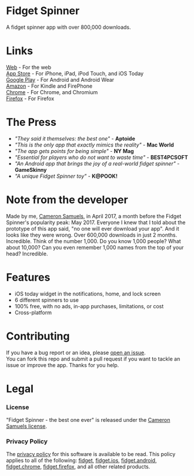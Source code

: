 # Fidget Spinner
A fidget spinner app with over 800,000 downloads.
# Links
[Web](https://fidget.cameronsamuels.com) - For the web
<br>[App Store](http://appsto.re/us/da8njb.i) - For iPhone, iPad, iPod Touch, and iOS Today
<br>[Google Play](https://goo.gl/aJMLNl) - For Android and Android Wear
<br>[Amazon](https://goo.gl/xJzHBG) - For Kindle and FirePhone
<br>[Chrome](https://goo.gl/4g232x) - For Chrome, and Chromium
<br>[Firefox](https://goo.gl/yzhXb9) - For Firefox
# The Press
- *"They said it themselves: the best one"* - **Aptoide**
- *"This is the only app that exactly mimics the reality"* - **Mac World**
- *"The app gets points for being simple"* - **NY Mag**
- *"Essential for players who do not want to waste time"* - **BEST4PCSOFT**
- *"An Android app that brings the joy of a real-world fidget spinner"* - **GameSkinny**
- *"A unique Fidget Spinner toy"* - **K@POOK!**
# Note from the developer
Made by me, [Cameron Samuels](https://cameronsamuels.com), in April 2017, a month before the Fidget Spinner's popularity peak: May 2017. Everyone I knew that I told about the prototype of this app said, "no one will ever download your app". And it looks like they were wrong. Over 600,000 downloads in just 2 months. Incredible. Think of the number 1,000. Do you know 1,000 people? What about 10,000? Can you even remember 1,000 names from the top of your head? Incredible.
# Features
- iOS today widget in the notifications, home, and lock screen
- 6 different spinners to use
- 100% free, with no ads, in-app purchases, limitations, or cost
- Cross-platform
# Contributing
If you have a bug report or an idea, please [open an issue](https://git.io/vdl2n).
<br>You can fork this repo and submit a pull request if you want to tackle an issue or improve the app. Thanks for you help.
# Legal
### License
"Fidget Spinner - the best one ever" is released under the [Cameron Samuels license](LICENSE).
### Privacy Policy
The [privacy policy](policy.md) for this software is available to be read. This policy applies to all of the following:
[fidget](https://git.io/vdlzR), [fidget.ios](https://git.io/vdlza), [fidget.android](https://git.io/vdlz6),
[fidget.chrome](https://git.io/vdlz9), [fidget.firefox](https://git.io/vdlzb), and all other related products.
